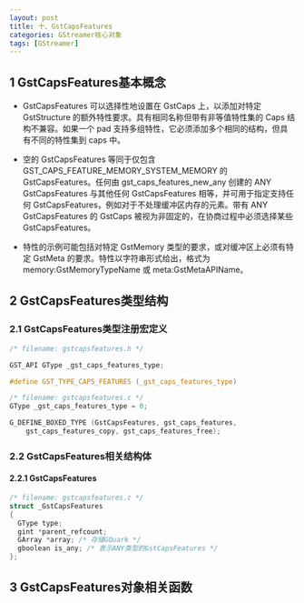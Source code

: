 ```yaml
---
layout: post
title: 十、GstCapsFeatures
categories: GStreamer核心对象
tags: [GStreamer]
---
```


## 1 GstCapsFeatures基本概念

- GstCapsFeatures 可以选择性地设置在 GstCaps 上，以添加对特定 GstStructure 的额外特性要求。具有相同名称但带有非等值特性集的 Caps 结构不兼容。如果一个 pad 支持多组特性，它必须添加多个相同的结构，但具有不同的特性集到 caps 中。

- 空的 GstCapsFeatures 等同于仅包含 GST_CAPS_FEATURE_MEMORY_SYSTEM_MEMORY 的 GstCapsFeatures。任何由 gst_caps_features_new_any 创建的 ANY GstCapsFeatures 与其他任何 GstCapsFeatures 相等，并可用于指定支持任何 GstCapsFeatures，例如对于不处理缓冲区内存的元素。带有 ANY GstCapsFeatures 的 GstCaps 被视为非固定的，在协商过程中必须选择某些 GstCapsFeatures。

- 特性的示例可能包括对特定 GstMemory 类型的要求，或对缓冲区上必须有特定 GstMeta 的要求。特性以字符串形式给出，格式为 memory:GstMemoryTypeName 或 meta:GstMetaAPIName。

## 2 GstCapsFeatures类型结构

### 2.1 GstCapsFeatures类型注册宏定义

```c
/* filename: gstcapsfeatures.h */

GST_API GType _gst_caps_features_type;

#define GST_TYPE_CAPS_FEATURES (_gst_caps_features_type)

/* filename: gstcapsfeatures.c */
GType _gst_caps_features_type = 0;

G_DEFINE_BOXED_TYPE (GstCapsFeatures, gst_caps_features,
    gst_caps_features_copy, gst_caps_features_free);

```

### 2.2 GstCapsFeatures相关结构体

#### 2.2.1 GstCapsFeatures

```c
/* filename: gstcapsfeatures.c */
struct _GstCapsFeatures
{
  GType type;
  gint *parent_refcount;
  GArray *array; /* 存储GQuark */
  gboolean is_any; /* 表示ANY类型的GstCapsFeatures */
};
```

## 3 GstCapsFeatures对象相关函数